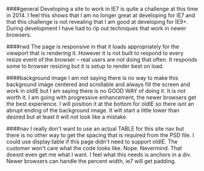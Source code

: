 
####general
Developing a site to work in IE7 is quite a challenge at this time in 2014. I feel this shows that I am no longer great at developing for IE7 and that this challenge is not revealing that I am good at developing for IE9+. During development I have had to rip out techniques that work in newer browsers.

####rwd
The page is responsive in that it loads appropriately for the viewport that is rendering it. However it is not built to respond to every resize event of the browser – real users are not doing that often. It responds some to browser resizing but it is setup to render best on load.

####background image
I am not saying there is no way to make this background image centered and scrollable and always fill the screen and work in oldIE but I am saying there is no GOOD WAY of doing it. It is not worth it. I am going with progressive enhancement, the newer browsers get the best experience. I will position it at the bottom for oldIE so there isnt an abrupt ending of the background image. It will start a little lower than desired but at least it will not look like a mistake.

####nav
I really don't want to use an actual TABLE for this site nav but there is no other way to get the spacing that is required from the PSD file. I could use display:table if this page didn't need to support oldIE. The customer won't care what the code looks like.
Nope. Nevermind. That doesnt even get me what I want. I feel what this needs is anchors in a div. Newer browsers can handle the percent width, ie7 will get padding.
